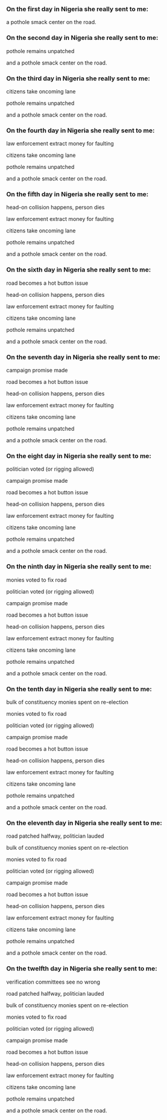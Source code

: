 ### On the first day in Nigeria she really sent to me:

a pothole smack center on the road.


### On the second day in Nigeria she really sent to me:

pothole remains unpatched

and a pothole smack center on the road.


### On the third day in Nigeria she really sent to me:

citizens take oncoming lane

pothole remains unpatched

and a pothole smack center on the road.


### On the fourth day in Nigeria she really sent to me:

law enforcement extract money for faulting

citizens take oncoming lane

pothole remains unpatched

and a pothole smack center on the road.


### On the fifth day in Nigeria she really sent to me:

head-on collision happens, person dies

law enforcement extract money for faulting

citizens take oncoming lane

pothole remains unpatched

and a pothole smack center on the road.


### On the sixth day in Nigeria she really sent to me:

road becomes a hot button issue

head-on collision happens, person dies

law enforcement extract money for faulting

citizens take oncoming lane

pothole remains unpatched

and a pothole smack center on the road.


### On the seventh day in Nigeria she really sent to me:

campaign promise made

road becomes a hot button issue

head-on collision happens, person dies

law enforcement extract money for faulting

citizens take oncoming lane

pothole remains unpatched

and a pothole smack center on the road.


### On the eight day in Nigeria she really sent to me:

politician voted (or rigging allowed)

campaign promise made

road becomes a hot button issue

head-on collision happens, person dies

law enforcement extract money for faulting

citizens take oncoming lane

pothole remains unpatched

and a pothole smack center on the road.


### On the ninth day in Nigeria she really sent to me:

monies voted to fix road

politician voted (or rigging allowed)

campaign promise made

road becomes a hot button issue

head-on collision happens, person dies

law enforcement extract money for faulting

citizens take oncoming lane

pothole remains unpatched

and a pothole smack center on the road.


### On the tenth day in Nigeria she really sent to me:

bulk of constituency monies spent on re-election

monies voted to fix road

politician voted (or rigging allowed)

campaign promise made

road becomes a hot button issue

head-on collision happens, person dies

law enforcement extract money for faulting

citizens take oncoming lane

pothole remains unpatched

and a pothole smack center on the road.


### On the eleventh day in Nigeria she really sent to me:

road patched halfway, politician lauded

bulk of constituency monies spent on re-election

monies voted to fix road

politician voted (or rigging allowed)

campaign promise made

road becomes a hot button issue

head-on collision happens, person dies

law enforcement extract money for faulting

citizens take oncoming lane

pothole remains unpatched

and a pothole smack center on the road.


### On the twelfth day in Nigeria she really sent to me:

verification committees see no wrong

road patched halfway, politician lauded

bulk of constituency monies spent on re-election

monies voted to fix road

politician voted (or rigging allowed)

campaign promise made

road becomes a hot button issue

head-on collision happens, person dies

law enforcement extract money for faulting

citizens take oncoming lane

pothole remains unpatched

and a pothole smack center on the road.

